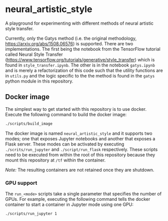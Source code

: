 # neural_artistic_style
A playground for experimenting with different methods of neural artistic style transfer.

Currently, only the Gatys method (i.e. the original methodology, https://arxiv.org/abs/1508.06576) is supported. There are two implementations. The first being the notebook from the TensorFlow tutorial called Neural Style Transfer (https://www.tensorflow.org/tutorials/generative/style_transfer) which is found in `style_transfer.ipynb`. The other is in the notebook `gatys.ipynb` and is merely a refactorization of this code such that the utility functions are in `utils.py` and the logic specific to the the method is found in the `gatys` python module in this repository.

## Docker image
The simplest way to get started with this repository is to use docker. Execute the following command to build the docker image:

```bash
./scripts/build_image
```

The docker image is named `neural_artistic_style` and it supports two modes; one that exposes Jupyter notebooks and another that exposes a Flask server. These modes can be activated by executing `./scrits/run_jupyter` and `./script/run_flask` respectively. These scripts need to be executed from within the root of this repository because they mount this repository at `/tf` within the container.

*Note:* The resulting containers are not retained once they are shutdown.

### GPU support
The `run_<mode>` scripts take a single parameter that specifies the number of GPUs. For example, executing the following command tells the docker container to start a container in Jupyter mode using one GPU:

```bash
./scripts/run_jupyter 1
```
